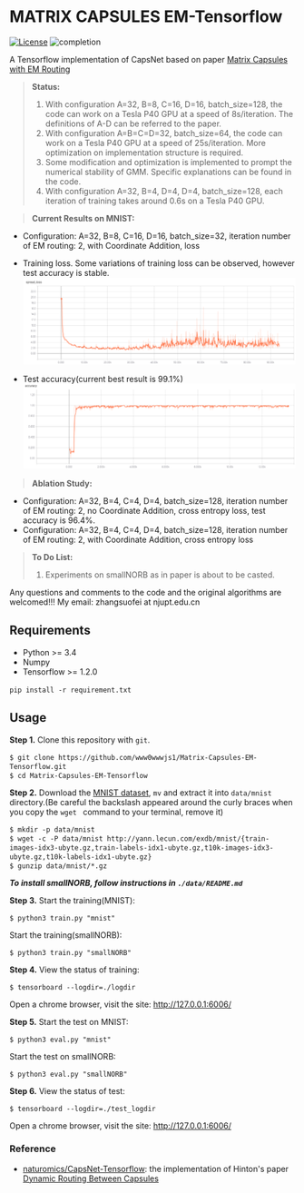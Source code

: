 # MATRIX CAPSULES EM-Tensorflow

[![License](https://img.shields.io/badge/license-Apache%202.0-blue.svg?style=plastic)](https://opensource.org/licenses/Apache-2.0)
![completion](https://img.shields.io/badge/completion%20state-95%25-blue.svg?style=plastic)

A Tensorflow implementation of CapsNet based on paper [Matrix Capsules with EM Routing](https://openreview.net/pdf?id=HJWLfGWRb)

> **Status:**
> 1. With configuration A=32, B=8, C=16, D=16, batch_size=128, the code can work on a Tesla P40 GPU at a speed of 8s/iteration. The definitions of A-D can be referred to the paper.
> 2. With configuration A=B=C=D=32, batch_size=64, the code can work on a Tesla P40 GPU at a speed of 25s/iteration. More optimization on implementation structure is required.
> 3. Some modification and optimization is implemented to prompt the numerical stability of GMM. Specific explanations can be found in the code.
> 4. With configuration A=32, B=4, D=4, D=4, batch_size=128, each iteration of training takes around 0.6s on a Tesla P40 GPU.

> **Current Results on MNIST:**
- Configuration: A=32, B=8, C=16, D=16, batch_size=32, iteration number of EM routing: 2, with Coordinate Addition, loss

- Training loss. Some variations of training loss can be observed, however test accuracy is stable.
![cross entropy loss](imgs/training_loss.png)

- Test accuracy(current best result is 99.1%)
![test_acc](imgs/test_accuracy.png)

> **Ablation Study:**
- Configuration: A=32, B=4, C=4, D=4, batch_size=128, iteration number of EM routing: 2, no Coordinate Addition, cross entropy loss, test accuracy is 96.4%.
- Configuration: A=32, B=4, C=4, D=4, batch_size=128, iteration number of EM routing: 2, with Coordinate Addition, cross entropy loss

> **To Do List:**
> 1. Experiments on smallNORB as in paper is about to be casted.

Any questions and comments to the code and the original algorithms are welcomed!!! My email: zhangsuofei at njupt.edu.cn

## Requirements
- Python >= 3.4
- Numpy
- Tensorflow >= 1.2.0

```pip install -r requirement.txt```

## Usage
**Step 1.**
Clone this repository with ``git``.

```
$ git clone https://github.com/www0wwwjs1/Matrix-Capsules-EM-Tensorflow.git
$ cd Matrix-Capsules-EM-Tensorflow
```

**Step 2.**
Download the [MNIST dataset](http://yann.lecun.com/exdb/mnist/), ``mv`` and extract it into ``data/mnist`` directory.(Be careful the backslash appeared around the curly braces when you copy the ``wget `` command to your terminal, remove it)

```
$ mkdir -p data/mnist
$ wget -c -P data/mnist http://yann.lecun.com/exdb/mnist/{train-images-idx3-ubyte.gz,train-labels-idx1-ubyte.gz,t10k-images-idx3-ubyte.gz,t10k-labels-idx1-ubyte.gz}
$ gunzip data/mnist/*.gz
```

***To install smallNORB, follow instructions in ```./data/README.md```***

**Step 3.**
Start the training(MNIST):
```
$ python3 train.py "mnist"
```

Start the training(smallNORB):
```
$ python3 train.py "smallNORB"
```

**Step 4.**
View the status of training:
```
$ tensorboard --logdir=./logdir
```
Open a chrome browser, visit the site: http://127.0.0.1:6006/

**Step 5.**
Start the test on MNIST:
```
$ python3 eval.py "mnist"
```

Start the test on smallNORB:
```
$ python3 eval.py "smallNORB"
```

**Step 6.**
View the status of test:
```
$ tensorboard --logdir=./test_logdir
```
Open a chrome browser, visit the site: http://127.0.0.1:6006/

### Reference
- [naturomics/CapsNet-Tensorflow](https://github.com/naturomics/CapsNet-Tensorflow): the implementation of Hinton's paper [Dynamic Routing Between Capsules](https://arxiv.org/abs/1710.09829)
